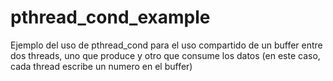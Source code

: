 # pthread_cond_example
Ejemplo del uso de pthread_cond para el uso compartido de un buffer entre
dos threads, uno que produce y otro que consume los datos (en este caso, cada thread
escribe un numero en el buffer)

